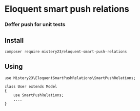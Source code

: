 # Eloquent smart push relations
### Deffer push for unit tests

## Install
```
composer require mistery23/eloquent-smart-push-relations
```
Using
---
```
use Mistery23\EloquentSmartPushRelations\SmartPushRelations;

class User extends Model
{
    use SmartPushRelations;
    ....
}
```